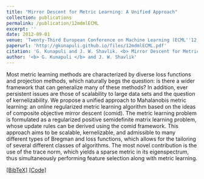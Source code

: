 ```yaml
---
title: "Mirror Descent for Metric Learning: A Unified Approach"
collection: publications
permalink: /publication/12mdmlECML
excerpt: ''
date: 2012-09-01
venue: 'Twenty-Third European Conference on Machine Learning (ECML''12), Bristol, United Kingdom'
paperurl: 'http://gkunapuli.github.io/files/12mdmlECML.pdf'
citation: 'G. Kunapuli and J. W. Shavlik. <b> Mirror Descent for Metric Learning: A Unified Approach. </b> <i> Twenty-Third European Conference on Machine Learning </i> (ECML''12), Bristol, United Kingdom, September 24-29, 2012.'
author: '<b> G. Kunapuli </b> and J. W. Shavlik'
---
```


Most metric learning methods are characterized by diverse loss functions and projection methods, which naturally begs the question: is there a wider framework that can generalize many of these methods? In addition, ever persistent issues are those of scalability to large data sets and the question of kernelizability. We propose a unified approach to Mahalanobis metric learning: an online regularized metric learning algorithm based on the ideas of composite objective mirror descent (comid). The metric learning problem is formulated as a regularized positive semidefinite matrix learning problem, whose update rules can be derived using the comid framework. This approach aims to be scalable, kernelizable, and admissible to many different types of Bregman and loss functions, which allows for the tailoring of several different classes of algorithms. The most novel contribution is the use of the trace norm, which yields a sparse metric in its eigenspectrum, thus simultaneously performing feature selection along with metric learning.

[[BibTeX]](http://gkunapuli.github.io/files/12mdmlECML.bib)
[[Code]](https://github.com/gkunapuli/mdml)

